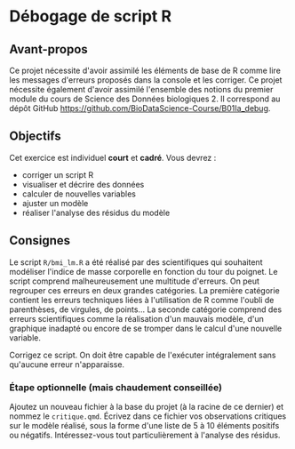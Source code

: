 # Débogage de script R

## Avant-propos

Ce projet nécessite d'avoir assimilé les éléments de base de R comme lire les messages d'erreurs proposés dans la console et les corriger. Ce projet nécessite également d'avoir assimilé l'ensemble des notions du premier module du cours de Science des Données biologiques 2. Il correspond au dépôt GitHub <https://github.com/BioDataScience-Course/B01Ia_debug>.

## Objectifs

Cet exercice est individuel **court** et **cadré**. Vous devrez :

-   corriger un script R
-   visualiser et décrire des données
-   calculer de nouvelles variables
-   ajuster un modèle
-   réaliser l'analyse des résidus du modèle

## Consignes

Le script `R/bmi_lm.R` a été réalisé par des scientifiques qui souhaitent modéliser l'indice de masse corporelle en fonction du tour du poignet. Le script comprend malheureusement une multitude d'erreurs. On peut regrouper ces erreurs en deux grandes catégories. La première catégorie contient les erreurs techniques liées à l'utilisation de R comme l'oubli de parenthèses, de virgules, de points...  La seconde catégorie comprend des erreurs scientifiques comme la réalisation d'un mauvais modèle, d'un graphique inadapté ou encore de se tromper dans le calcul d'une nouvelle variable.

Corrigez ce script. On doit être capable de l'exécuter intégralement sans qu'aucune erreur n'apparaisse.

### Étape optionnelle (mais chaudement conseillée)

Ajoutez un nouveau fichier à la base du projet (à la racine de ce dernier) et nommez le  `critique.qmd`. Écrivez dans ce fichier  vos observations critiques sur le modèle réalisé, sous la forme d'une liste de 5 à 10 éléments positifs ou négatifs. Intéressez-vous tout particulièrement à l'analyse des résidus. 

